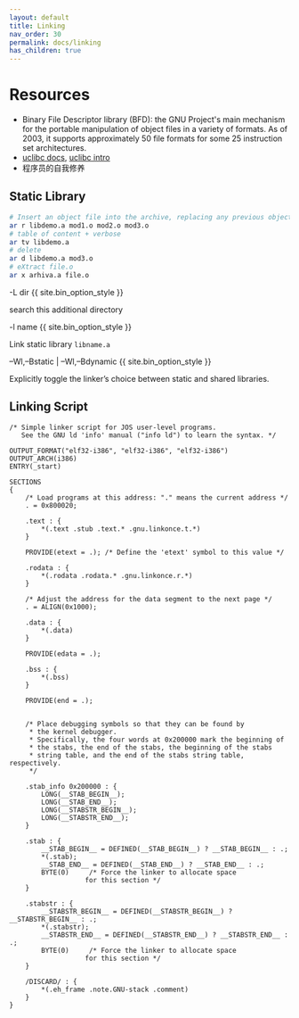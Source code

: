 ```yaml
---
layout: default
title: Linking
nav_order: 30
permalink: docs/linking
has_children: true
---
```


# Resources

- Binary File Descriptor library (BFD): the GNU Project's main mechanism for the portable manipulation of object files in a variety of formats. As of 2003, it supports approximately 50 file formats for some 25 instruction set architectures.
- [uclibc docs](https://uclibc.org/docs/), [uclibc intro](https://www.uclibc.org/FAQ.html)
- 程序员的自我修养

## Static Library

```bash
# Insert an object file into the archive, replacing any previous object file of the same name. 
ar r libdemo.a mod1.o mod2.o mod3.o 
# table of content + verbose
ar tv libdemo.a
# delete 
ar d libdemo.a mod3.o
# eXtract file.o 
ar x arhiva.a file.o 
```

-L dir
{{ site.bin_option_style }}

search this additional directory

-l name
{{ site.bin_option_style }}

Link static library `libname.a`

–Wl,–Bstatic  |  –Wl,–Bdynamic
{{ site.bin_option_style }}

Explicitly toggle the linker’s choice between static and shared libraries.

## Linking Script

```
/* Simple linker script for JOS user-level programs.
   See the GNU ld 'info' manual ("info ld") to learn the syntax. */

OUTPUT_FORMAT("elf32-i386", "elf32-i386", "elf32-i386")
OUTPUT_ARCH(i386)
ENTRY(_start)

SECTIONS
{
	/* Load programs at this address: "." means the current address */
	. = 0x800020;

	.text : {
		*(.text .stub .text.* .gnu.linkonce.t.*)
	}

	PROVIDE(etext = .);	/* Define the 'etext' symbol to this value */

	.rodata : {
		*(.rodata .rodata.* .gnu.linkonce.r.*)
	}

	/* Adjust the address for the data segment to the next page */
	. = ALIGN(0x1000);

	.data : {
		*(.data)
	}

	PROVIDE(edata = .);

	.bss : {
		*(.bss)
	}

	PROVIDE(end = .);


	/* Place debugging symbols so that they can be found by
	 * the kernel debugger.
	 * Specifically, the four words at 0x200000 mark the beginning of
	 * the stabs, the end of the stabs, the beginning of the stabs
	 * string table, and the end of the stabs string table, respectively.
	 */

	.stab_info 0x200000 : {
		LONG(__STAB_BEGIN__);
		LONG(__STAB_END__);
		LONG(__STABSTR_BEGIN__);
		LONG(__STABSTR_END__);
	}

	.stab : {
		__STAB_BEGIN__ = DEFINED(__STAB_BEGIN__) ? __STAB_BEGIN__ : .;
		*(.stab);
		__STAB_END__ = DEFINED(__STAB_END__) ? __STAB_END__ : .;
		BYTE(0)		/* Force the linker to allocate space
				   for this section */
	}

	.stabstr : {
		__STABSTR_BEGIN__ = DEFINED(__STABSTR_BEGIN__) ? __STABSTR_BEGIN__ : .;
		*(.stabstr);
		__STABSTR_END__ = DEFINED(__STABSTR_END__) ? __STABSTR_END__ : .;
		BYTE(0)		/* Force the linker to allocate space
				   for this section */
	}

	/DISCARD/ : {
		*(.eh_frame .note.GNU-stack .comment)
	}
}
```

